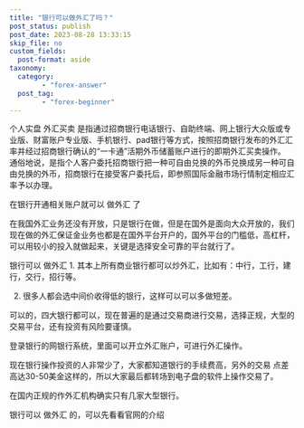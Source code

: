 ```yaml
---
title: "银行可以做外汇了吗？"
post_status: publish
post_date: 2023-08-28 13:33:15
skip_file: no
custom_fields: 
  post-format: aside
taxonomy:
  category:
        - "forex-answer"
  post_tag:
        - "forex-beginner"
---
```


个人实盘 外汇买卖 是指通过招商银行电话银行、自助终端、网上银行大众版或专业版、财富账户专业版、手机银行、pad银行等方式，按照招商银行发布的外汇汇率并经过招商银行确认的“一卡通”活期外币储蓄账户进行的即期外汇买卖操作。  
通俗地说，是指个人客户委托招商银行把一种可自由兑换的外币兑换成另一种可自由兑换的外币，招商银行在接受客户委托后，即参照国际金融市场行情制定相应汇率予以办理。

在银行开通相关账户就可以 做外汇 了

在我国外汇业务还没有开放，只是银行在做，但是在国外是面向大众开放的，我们现在做的外汇保证金业务也都是在国外平台开户的，国外平台的门槛低，高杠杆，可以用较小的投入就做起来，关键是选择安全可靠的平台就行了。

银行可以 做外汇 1. 其本上所有商业银行都可以炒外汇，比如有：中行，工行，建行，交行，招行等。

2. 很多人都会选中间价收得低的银行，这样可以可以多做短差。

可以的，四大银行都可以，现在普遍的是通过交易商进行交易，选择正规，大型的交易平台，还有投资有风险要谨慎。

登录银行的网银行系统，里面可以开立外汇账户，可进行外汇操作。

现在银行操作投资的人非常少了，大家都知道银行的手续费高，另外的交易 点差 高达30-50美金这样的，所以大家最后都转场到电子盘的软件上操作交易了。

在国内正规的作外汇机构确实只有几家大型银行。

银行可以 做外汇 的，可以先看看官网的介绍
